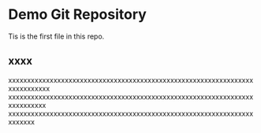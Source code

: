 # Demo Git Repository

Tis is the first file in this repo.

## xxxx
xxxxxxxxxxxxxxxxxxxxxxxxxxxxxxxxxxxxxxxxxxxxxxxxxxxxxxxxxxxxxxxxxxxxxxxxxxxx
xxxxxxxxxxxxxxxxxxxxxxxxxxxxxxxxxxxxxxxxxxxxxxxxxxxxxxxxxxxxxxxxxxxxxxxxxxx
xxxxxxxxxxxxxxxxxxxxxxxxxxxxxxxxxxxxxxxxxxxxxxxxxxxxxxxxxxxxxxxxxxxxxxxx
